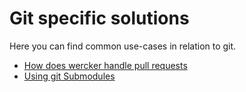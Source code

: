 # Git specific solutions

Here you can find common use-cases in relation to git.

* [How does wercker handle pull requests](/docs/git/pullrequests.html)
* [Using git Submodules](/docs/git/submodules.html)
